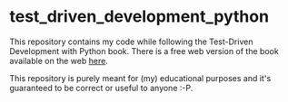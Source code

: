 # test_driven_development_python
This repository contains my code while following the Test-Driven Development with Python book. There is a free web version of the book available on the web [here](https://www.obeythetestinggoat.com).

This repository is purely meant for (my) educational purposes and it's guaranteed to be correct or useful to anyone :-P.